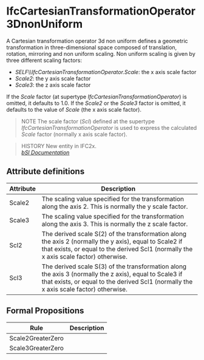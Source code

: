 IfcCartesianTransformationOperator3DnonUniform
==============================================
A Cartesian transformation operator 3d non uniform defines a geometric
transformation in three-dimensional space composed of translation, rotation,
mirroring and non uniform scaling. Non uniform scaling is given by three
different scaling factors:  
  
* _SELF\\\IfcCartesianTransformationOperator.Scale_: the x axis scale factor  
* _Scale2_: the y axis scale factor  
* _Scale3_: the z axis scale factor  
  
If the _Scale_ factor (at supertype _IfcCartesianTransformationOperator_) is
omitted, it defaults to 1.0. If the _Scale2_ or the _Scale3_ factor is
omitted, it defaults to the value of _Scale_ (the x axis scale factor).  
  
> NOTE  The scale factor (_Scl_) defined at the supertype
> _IfcCartesianTransformationOperator_ is used to express the calculated
> _Scale_ factor (normally x axis scale factor).  
  
> HISTORY  New entity in IFC2x.  
[ _bSI
Documentation_](https://standards.buildingsmart.org/IFC/DEV/IFC4_2/FINAL/HTML/schema/ifcgeometryresource/lexical/ifccartesiantransformationoperator3dnonuniform.htm)


Attribute definitions
---------------------
| Attribute   | Description                                                                                                                                                                                     |
|-------------|-------------------------------------------------------------------------------------------------------------------------------------------------------------------------------------------------|
| Scale2      | The scaling value specified for the transformation along the axis 2. This is normally the y scale factor.                                                                                       |
| Scale3      | The scaling value specified for the transformation along the axis 3. This is normally the z scale factor.                                                                                       |
| Scl2        | The derived scale S(2) of the transformation along the axis 2 (normally the y axis), equal to Scale2 if that exists, or equal to the derived Scl1 (normally the x axis scale factor) otherwise. |
| Scl3        | The derived scale S(3) of the transformation along the axis 3 (normally the z axis), equal to Scale3 if that exists, or equal to the derived Scl1 (normally the x axis scale factor) otherwise. |

Formal Propositions
-------------------
| Rule              | Description   |
|-------------------|---------------|
| Scale2GreaterZero |               |
| Scale3GreaterZero |               |

